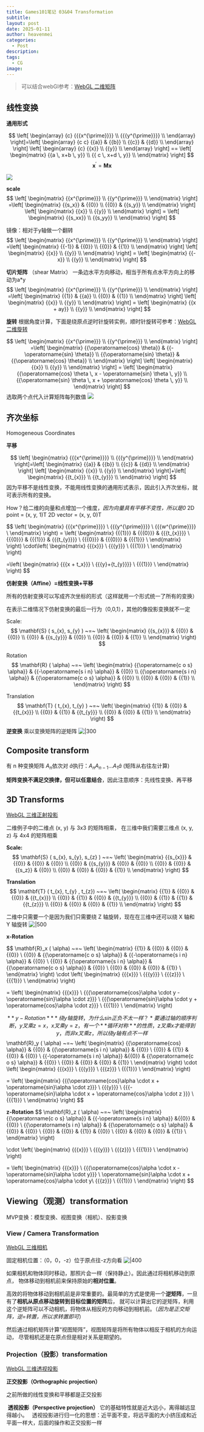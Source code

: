 ```yaml
---
title: Games101笔记 03&04 Transformation
subtitle: 
layout: post
date: 2025-01-11
author: heavenmei
categories:
  - Post
description: 
tags:
  - CG
image:
---
```

> 可以结合webGl参考：[WebGL 二维矩阵](https://webglfundamentals.org/webgl/lessons/zh_cn/webgl-2d-matrices.html)

## 线性变换

**通用形式**


$$
\left[ \begin{array} {c} {{{x^{\prime}}}} \\ {{{y^{\prime}}}} \\ \end{array} \right]=\left[ \begin{array} {c c} {{a}} & {{b}} \\ {{c}} & {{d}} \\ \end{array} \right] \left[ \begin{array} {c} {{x}} \\ {{y}} \\ \end{array} \right] 
== \left[ \begin{matrix} {{a \, x+b \, y}} \\ {{ c \, x+d \, y}} \\ \end{matrix} \right] 
$$
$$
\mathbf{x}^{\prime}=\mathbf{M} \mathbf{x} 
$$

![](assets/2025-01-11-Games101-03-Transformation-20250111124931.png)

**scale**
$$
\left[ \begin{matrix} {{x^{\prime}}} \\ {{y^{\prime}}} \\ \end{matrix} \right]
=\left[ \begin{matrix} {{s_x}} & {{0}} \\ {{0}} & {{s_y}} \\ \end{matrix} \right] \left[ \begin{matrix} {{x}} \\ {{y}} \\ \end{matrix} \right]  
= \left[ \begin{matrix} {{s_xx}} \\ {{s_yy}} \\ \end{matrix} \right] 
$$

镜像：相对于y轴做一个翻转
$$
\left[ \begin{matrix} {{x^{\prime}}} \\ {{y^{\prime}}} \\ \end{matrix} \right]
=\left[ \begin{matrix} {{-1}} & {{0}} \\ {{0}} & {{1}} \\ \end{matrix} \right] \left[ \begin{matrix} {{x}} \\ {{y}} \\ \end{matrix} \right]  
= \left[ \begin{matrix} {{-x}} \\ {{y}} \\ \end{matrix} \right] 
$$


**切片矩阵** （shear Matrix）
一条边水平方向移动，相当于所有点水平方向上的移动为a\*y
$$
\left[ \begin{matrix} {{x^{\prime}}} \\ {{y^{\prime}}} \\ \end{matrix} \right]
=\left[ \begin{matrix} {{1}} & {{a}} \\ {{0}} & {{1}} \\ \end{matrix} \right] \left[ \begin{matrix} {{x}} \\ {{y}} \\ \end{matrix} \right]  
= \left[ \begin{matrix} {{x + ay}} \\ {{y}} \\ \end{matrix} \right] 
$$


**旋转**
根据角度计算，下面是绕原点逆时针旋转实例，顺时针旋转可参考：[WebGL 二维旋转](https://webglfundamentals.org/webgl/lessons/zh_cn/webgl-2d-rotation.html)

$$
\left[ \begin{matrix} {{x^{\prime}}} \\ {{y^{\prime}}} \\ \end{matrix} \right]
=\left[ \begin{matrix} {{\operatorname{cos} \theta}} & {{-\operatorname{sin} \theta}} \\ {{\operatorname{sin} \theta}} & {{\operatorname{cos} \theta}} \\ \end{matrix} \right] \left[ \begin{matrix} {{x}} \\ {{y}} \\ \end{matrix} \right]  
= \left[ \begin{matrix} {{\operatorname{cos} \theta \, x - \operatorname{sin} \theta \, y}} \\ {{\operatorname{sin} \theta \, x + \operatorname{cos} \theta \, y}} \\ \end{matrix} \right] 
$$
选取两个点代入计算矩阵每列数值
![](assets/2025-01-11-Games101-03-Transformation-20250111011442.png)

## 齐次坐标
Homogeneous Coordinates


**平移**

$$
\left[ \begin{matrix} {{{x^{\prime}}}} \\ {{{y^{\prime}}}} \\ \end{matrix} \right]=\left[ \begin{matrix} {{a}} & {{b}} \\ {{c}} & {{d}} \\ \end{matrix} \right] \left[ \begin{matrix} {{x}} \\ {{y}} \\ \end{matrix} \right]+\left[ \begin{matrix} {{t_{x}}} \\ {{t_{y}}} \\ \end{matrix} \right] 
$$
因为平移不是线性变换，不能用线性变换的通用形式表示，因此引入齐次坐标，就可表示所有的变换。

How？给二维的向量和点增加一个维度，*因为向量具有平移不变性，所以是0*
2D point = (x, y, 1)T 
2D vector = (x, y, 0)T

$$
\left( \begin{matrix} {{{x^{\prime}}}} \\ {{{y^{\prime}}}} \\ {{{w^{\prime}}}} \\ \end{matrix} \right) 
= \left( \begin{matrix} {{{1}}} & {{{0}}} & {{{t_{x}}}} \\ {{{0}}} & {{{1}}} & {{{t_{y}}}} \\ {{{0}}} & {{{0}}} & {{{1}}} \\ \end{matrix} \right) \cdot\left( \begin{matrix} {{{x}}} \\ {{{y}}} \\ {{{1}}} \\ \end{matrix} \right) 

=\left( \begin{matrix} {{{x + t_x}}} \\ {{{y}+{t_{y}}}} \\ {{{1}}} \\ \end{matrix} \right) 
$$



**仿射变换（Affine）=线性变换+平移**

所有的仿射变换可以写成齐次坐标的形式（这样就用一个形式统一了所有的变换）

在表示二维情况下仿射变换的最后一行为（0,0,1），其他的像投影变换就不一定

Scale:
$$
\mathbf{S} ( s_{x}, s_{y} ) 
~=~ \left( \begin{matrix} {{s_{x}}} & {{0}} & {{0}} \\ {{0}} & {{s_{y}}} & {{0}} \\ {{0}} & {{0}} & {{1}} \\ \end{matrix} \right) 
$$

Rotation
$$
\mathbf{R} ( \alpha) 
~=~ \left( \begin{matrix} {{\operatorname{c o s} \alpha}} & {{-\operatorname{s i n} \alpha}} & {{0}} \\ {{\operatorname{s i n} \alpha}} & {{\operatorname{c o s} \alpha}} & {{0}} \\ {{0}} & {{0}} & {{1}} \\ \end{matrix} \right) 
$$


Translation
$$
\mathbf{T} ( t_{x}, t_{y} ) 
~=~ \left( \begin{matrix} {{1}} & {{0}} & {{t_{x}}} \\ {{0}} & {{1}} & {{t_{y}}} \\ {{0}} & {{0}} & {{1}} \\ \end{matrix} \right) 
$$

**逆变换**
乘以变换矩阵的逆矩阵
![|300](assets/2025-01-11-Games101-03-Transformation-20250111013325.png)

## Composite transform
有 n 种变换矩阵 ${A_n}$依次对 $\hat a$执行：$A_n A_{n−1} \dots A_1 \hat a$ (矩阵从右往左计算)

**矩阵变换不满足交换律，但可以任意结合**，因此注意顺序：先线性变换、再平移



## 3D Transforms

[WebGL 三维正射投影](https://webglfundamentals.org/webgl/lessons/zh_cn/webgl-3d-orthographic.html)

二维例子中的二维点 (x, y) 与 3x3 的矩阵相乘， 在三维中我们需要三维点 (x, y, z) 与 4x4 的矩阵相乘

**Scale:**
$$
\mathbf{S} ( s_{x}, s_{y}, s_{z} ) 
~=~ \left( \begin{matrix} 
{{s_{x}}} & {{0}} & {{0}} & {{0}} \\ 
{{0}} & {{s_{y}}} & {{0}} & {{0}} \\ 
{{0}} & {{0}} & {{s_z}} & {{0}} \\ 
{{0}} & {{0}} & {{0}} & {{1}} \\ 
\end{matrix} \right) 
$$

**Translation**
$$
\mathbf{T} ( t_{x}, t_{y} , t_{z}) 
~=~ \left( \begin{matrix} 
{{1}} & {{0}} & {{0}} & {{t_{x}}} \\ 
{{0}} & {{1}} & {{0}} & {{t_{y}}} \\ 
{{0}} & {{1}} & {{1}} & {{t_{z}}} \\ 
{{0}} & {{0}} & {{0}} & {{1}} \\ 
\end{matrix} \right) 
$$

二维中只需要一个是因为我们只需要绕 Z 轴旋转，现在在三维中还可以绕 X 轴和 Y 轴旋转
![|500](assets/2025-01-11-Games101-03+04-Transformation-20250111021331.png)

**x-Rotation**

$$
\mathbf{R}_x ( \alpha) 
~=~ \left( \begin{matrix} 
{{1}} & {{0}} & {{0}} & {{0}} \\ 
{{0}} & {{\operatorname{c o s} \alpha}} & {{-\operatorname{s i n} \alpha}} & {{0}} \\ 
{{0}} & {{\operatorname{s i n} \alpha}} & {{\operatorname{c o s} \alpha}} & {{0}} \\ 
{{0}} & {{0}} & {{0}} & {{1}} \\ 
\end{matrix} \right) 
\cdot \left( \begin{matrix} {{{x}}} \\ {{{y}}} \\ {{{z}}} \\ {{{1}}} \\ \end{matrix} \right) 

=  \left( \begin{matrix} {{{x}}} \\ 
{{{\operatorname{cos}\alpha \cdot y -\operatorname{sin}\alpha \cdot  z}}} \\ 
{{{\operatorname{sin}\alpha \cdot y + \operatorname{cos}\alpha \cdot z}}} \\ {{{1}}} \\ \end{matrix} \right) 

$$
**y-Rotation**
*绕y轴旋转，为什么sin 正负不太一样？*  
要通过轴的顺序判断，y 叉乘 z = x，x 叉乘 y = z，有一个**循环对称**的性质，z叉乘x才能得到y，而非x叉乘z，所以绕y轴有点不一样
$$
\mathbf{R}_y ( \alpha) 
~=~ \left( \begin{matrix} 
 {{\operatorname{cos} \alpha}} & {{0}} & {{\operatorname{s i n} \alpha}} & {{0}} \\ 
{{0}} & {{1}} & {{0}} & {{0}} \\ 
{{-\operatorname{s i n} \alpha}} &{{0}} &  {{\operatorname{c o s} \alpha}} & {{0}} \\ 
{{0}} & {{0}} & {{0}} & {{1}} \\ 
\end{matrix} \right) 
\cdot \left( \begin{matrix} {{{x}}} \\ {{{y}}} \\ {{{z}}} \\ {{{1}}} \\ \end{matrix} \right) 

=  \left( \begin{matrix} {{{\operatorname{cos}\alpha \cdot x + \operatorname{sin}\alpha \cdot z}}} \\ 
{{{y}}} \\ 
{{{- \operatorname{sin}\alpha \cdot x + \operatorname{cos}\alpha \cdot z }}} \\ {{{1}}} \\ \end{matrix} \right) 
$$

**z-Rotation**
$$
\mathbf{R}_z ( \alpha) 
~=~ \left( \begin{matrix} 
{{\operatorname{c o s} \alpha}} & {{-\operatorname{s i n} \alpha}} &{{0}} & {{0}} \\ 
{{\operatorname{s i n} \alpha}} & {{\operatorname{c o s} \alpha}} & {{0}} & {{0}} \\ 
{{0}} & {{0}} & {{1}} & {{0}} \\ 
{{0}} & {{0}} & {{0}} & {{1}} \\ 
\end{matrix} \right) 

\cdot \left( \begin{matrix} {{{x}}} \\ {{{y}}} \\ {{{z}}} \\ {{{1}}} \\ \end{matrix} \right) 

=  \left( \begin{matrix} {{{x}}} \\ 
{{{\operatorname{cos}\alpha \cdot x -\operatorname{sin}\alpha \cdot  y}}} \\ 
\operatorname{sin}\alpha \cdot x + \operatorname{cos}\alpha \cdot y\\
{{{z}}} \\ {{{1}}} \\ \end{matrix} \right) 
$$

## Viewing（观测）transformation

MVP变换：模型变换、视图变换（相机）、投影变换


### View / Camera Transformation
[WebGL 三维相机](https://webglfundamentals.org/webgl/lessons/zh_cn/webgl-3d-camera.html)

固定相机位置：（0，0，-z）位于原点往-z方向看
![|400](assets/2025-01-11-Games101-03+04-Transformation-20250111024522.png)

如果相机和物体同时移动，那照片会一样（保持静止）。因此通过将相机移动到原点， 物体移动到相机前来保持原始的**相对位置**。

高效的将物体移动到相机前是非常重要的。最简单的方式是使用一个**逆矩阵**，一旦有了**相机从原点移动旋转到目标位置的矩阵**后， 就可以计算出它的逆矩阵，利用这个逆矩阵可以不动相机，将物体从相反的方向移动到相机前。（*因为是正交矩阵，逆=转置，所以求转置即可*）

然后通过相机矩阵计算“视图矩阵”，视图矩阵是将所有物体以相反于相机的方向运动， 尽管相机还是在原点但是相对关系是期望的。



### Projection（投影）transformation

[WebGL 三维透视投影](https://webglfundamentals.org/webgl/lessons/zh_cn/webgl-3d-perspective.html)

**正交投影（Orthographic projection）**

之前所做的线性变换和平移都是正交投影


 **透视投影（Perspective projection）**
它的基础特性就是近大远小，离得越远显得越小。
 
透视投影进行归一化的思想：近平面不变，将远平面的大小挤压成和近平面一样大，后面的操作和正交投影一样